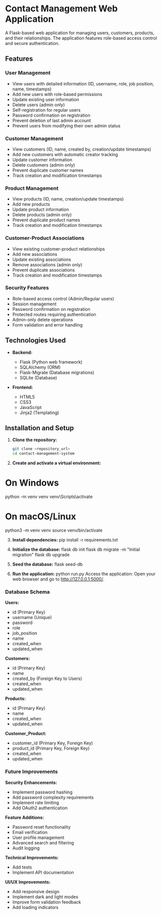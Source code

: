 # Contact Management Web Application

A Flask-based web application for managing users, customers, products, and their relationships. The application features role-based access control and secure authentication.

## Features

### User Management
* View users with detailed information (ID, username, role, job position, name, timestamps)
* Add new users with role-based permissions
* Update existing user information
* Delete users (admin only)
* Self-registration for regular users
* Password confirmation on registration
* Prevent deletion of last admin account
* Prevent users from modifying their own admin status

### Customer Management
* View customers (ID, name, created by, creation/update timestamps)
* Add new customers with automatic creator tracking
* Update customer information
* Delete customers (admin only)
* Prevent duplicate customer names
* Track creation and modification timestamps

### Product Management
* View products (ID, name, creation/update timestamps)
* Add new products
* Update product information
* Delete products (admin only)
* Prevent duplicate product names
* Track creation and modification timestamps

### Customer-Product Associations
* View existing customer-product relationships
* Add new associations
* Update existing associations
* Remove associations (admin only)
* Prevent duplicate associations
* Track creation and modification timestamps

### Security Features
* Role-based access control (Admin/Regular users)
* Session management
* Password confirmation on registration
* Protected routes requiring authentication
* Admin-only delete operations
* Form validation and error handling

## Technologies Used

* **Backend:**
  * Flask (Python web framework)
  * SQLAlchemy (ORM)
  * Flask-Migrate (Database migrations)
  * SQLite (Database)

* **Frontend:**
  * HTML5
  * CSS3
  * JavaScript
  * Jinja2 (Templating)

## Installation and Setup

1. **Clone the repository:**
   ```bash
   git clone <repository_url>
   cd contact-management-system

2. **Create and activate a virtual environment:**
# On Windows
python -m venv venv
venv\Scripts\activate

# On macOS/Linux
python3 -m venv venv
source venv/bin/activate

3. **Install dependencies:**
pip install -r requirements.txt

4. **Initialize the database:**
flask db init
flask db migrate -m "Initial migration"
flask db upgrade

5. **Seed the database:**
flask seed-db

6. **Run the application:**
python run.py
Access the application: Open your web browser and go to http://127.0.0.1:5000/.


### Database Schema
**Users:**
* id (Primary Key)
* username (Unique)
* password
* role
* job_position
* name
* created_when
* updated_when

**Customers:**
* id (Primary Key)
* name
* created_by (Foreign Key to Users)
* created_when
* updated_when

**Products:**
* id (Primary Key)
* name
* created_when
* updated_when

**Customer_Product:**
* customer_id (Primary Key, Foreign Key)
* product_id (Primary Key, Foreign Key)
* created_when
* updated_when


### Future Improvements
**Security Enhancements:**
* Implement password hashing
* Add password complexity requirements
* Implement rate limiting
* Add OAuth2 authentication

**Feature Additions:**
* Password reset functionality
* Email verification
* User profile management
* Advanced search and filtering
* Audit logging

**Technical Improvements:**
* Add tests
* Implement API documentation

**UI/UX Improvements:**
* Add responsive design
* Implement dark and light modes
* Improve form validation feedback
* Add loading indicators